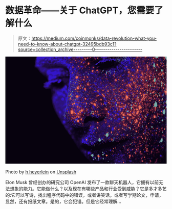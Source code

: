 # 数据革命——关于 ChatGPT，您需要了解什么

> 原文：<https://medium.com/coinmonks/data-revolution-what-you-need-to-know-about-chatgpt-32495bdb93c1?source=collection_archive---------0----------------------->

![](img/5f34af77ab591ecfdafcdc49c1351223.png)

Photo by [h heyerlein](https://unsplash.com/@heyerlein?utm_source=medium&utm_medium=referral) on [Unsplash](https://unsplash.com?utm_source=medium&utm_medium=referral)

Elon Musk 曾经创办的研究公司 OpenAI 发布了一款聊天机器人，它拥有以前无法想象的能力。它能做什么？以及现在有哪些产品和行业受到威胁？它是多才多艺的:它可以写诗，找出程序代码中的错误，或者讲笑话。或者写学期论文，申请，显然，还有报纸文章。是的，它会犯错。但是它经常理解…